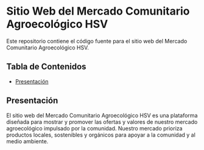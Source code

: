 # Sitio Web del Mercado Comunitario Agroecológico HSV

Este repositorio contiene el código fuente para el sitio web del Mercado Comunitario Agroecológico HSV.

## Tabla de Contenidos

- [Presentación](#Presentación)

## Presentación

El sitio web del Mercado Comunitario Agroecológico HSV es una plataforma diseñada para mostrar y promover las ofertas y valores de nuestro mercado agroecológico impulsado por la comunidad. Nuestro mercado prioriza productos locales, sostenibles y orgánicos para apoyar a la comunidad y al medio ambiente.